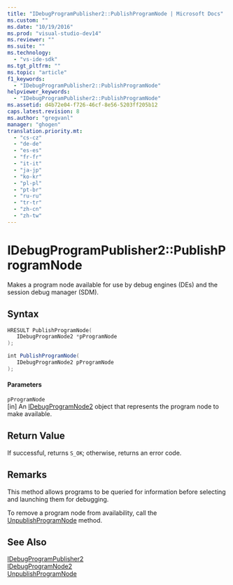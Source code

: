 ```yaml
---
title: "IDebugProgramPublisher2::PublishProgramNode | Microsoft Docs"
ms.custom: ""
ms.date: "10/19/2016"
ms.prod: "visual-studio-dev14"
ms.reviewer: ""
ms.suite: ""
ms.technology: 
  - "vs-ide-sdk"
ms.tgt_pltfrm: ""
ms.topic: "article"
f1_keywords: 
  - "IDebugProgramPublisher2::PublishProgramNode"
helpviewer_keywords: 
  - "IDebugProgramPublisher2::PublishProgramNode"
ms.assetid: d4b72e04-f726-46cf-8e56-5203ff205b12
caps.latest.revision: 8
ms.author: "gregvanl"
manager: "ghogen"
translation.priority.mt: 
  - "cs-cz"
  - "de-de"
  - "es-es"
  - "fr-fr"
  - "it-it"
  - "ja-jp"
  - "ko-kr"
  - "pl-pl"
  - "pt-br"
  - "ru-ru"
  - "tr-tr"
  - "zh-cn"
  - "zh-tw"
---
```

# IDebugProgramPublisher2::PublishProgramNode
Makes a program node available for use by debug engines (DEs) and the session debug manager (SDM).  
  
## Syntax  
  
```cpp  
HRESULT PublishProgramNode(  
   IDebugProgramNode2 *pProgramNode  
);  
```  
  
```c#  
int PublishProgramNode(  
   IDebugProgramNode2 pProgramNode  
);  
```  
  
#### Parameters  
 `pProgramNode`  
 [in] An [IDebugProgramNode2](../extensibility-debugger-reference/idebugprogramnode2.md) object that represents the program node to make available.  
  
## Return Value  
 If successful, returns `S_OK`; otherwise, returns an error code.  
  
## Remarks  
 This method allows programs to be queried for information before selecting and launching them for debugging.  
  
 To remove a program node from availability, call the [UnpublishProgramNode](../extensibility-debugger-reference/idebugprogrampublisher2--unpublishprogramnode.md) method.  
  
## See Also  
 [IDebugProgramPublisher2](../extensibility-debugger-reference/idebugprogrampublisher2.md)   
 [IDebugProgramNode2](../extensibility-debugger-reference/idebugprogramnode2.md)   
 [UnpublishProgramNode](../extensibility-debugger-reference/idebugprogrampublisher2--unpublishprogramnode.md)